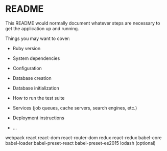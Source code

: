 # README

This README would normally document whatever steps are necessary to get the
application up and running.

Things you may want to cover:

* Ruby version

* System dependencies

* Configuration

* Database creation

* Database initialization

* How to run the test suite

* Services (job queues, cache servers, search engines, etc.)

* Deployment instructions

* ...

webpack
react
react-dom
react-router-dom
redux
react-redux
babel-core
babel-loader
babel-preset-react
babel-preset-es2015
lodash (optional)